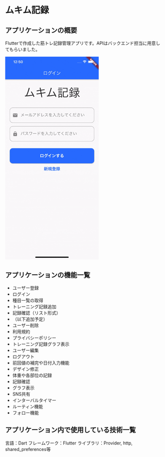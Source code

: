 # ムキム記録

## アプリケーションの概要

Flutterで作成した筋トレ記録管理アプリです。APIはバックエンド担当に用意してもらいました。

<img src="https://github.com/MtDeity/training_log_flutter/blob/gif/training_log.gif" width="300">

## アプリケーションの機能一覧

- ユーザー登録
- ログイン
- 種目一覧の取得
- トレーニング記録追加
- 記録確認（リスト形式）
- （以下追加予定）
- ユーザー削除
- 利用規約
- プライバシーポリシー
- トレーニング記録グラフ表示
- ユーザー編集
- ログアウト
- 前回値の補完や日付入力機能
- デザイン修正
- 体重や各部位の記録
- 記録確認
- グラフ表示
- SNS共有
- インターバルタイマー
- ルーティン機能
- フォロー機能

## アプリケーション内で使用している技術一覧

言語：Dart
フレームワーク：Flutter
ライブラリ：Provider, http, shared_preferences等